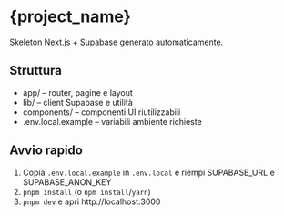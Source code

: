 # {project_name}

Skeleton Next.js + Supabase generato automaticamente.

## Struttura
- app/ – router, pagine e layout
- lib/ – client Supabase e utilità
- components/ – componenti UI riutilizzabili
- .env.local.example – variabili ambiente richieste

## Avvio rapido
1. Copia `.env.local.example` in `.env.local` e riempi SUPABASE_URL e SUPABASE_ANON_KEY
2. `pnpm install` (o `npm install`/`yarn`)
3. `pnpm dev` e apri http://localhost:3000
